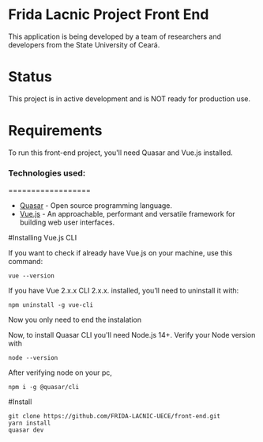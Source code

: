 # Frida Lacnic Project Front End

This application is being developed by a team of researchers and developers from the State University of Ceará.

Status
======

This project is in active development and is NOT ready for production use.

Requirements
=================

To run this front-end project, you'll need Quasar and Vue.js installed.

### Technologies used:
==================

- [Quasar](https://quasar.dev/) - Open source programming language.
- [Vue.js](vuejs.org) - An approachable, performant and versatile framework for building web user interfaces.

#Installing Vue.js CLI

If you want to check if already have Vue.js on your machine, use this command:

    vue --version
    
If you have Vue 2.x.x CLI 2.x.x. installed, you’ll need to uninstall it with:

    npm uninstall -g vue-cli
    
Now you only need to end the instalation

Now, to install Quasar CLI you'll need Node.js 14+. Verify your Node version with

    node --version
    
After verifying node on your pc,

    npm i -g @quasar/cli
    
#Install
    
    git clone https://github.com/FRIDA-LACNIC-UECE/front-end.git
    yarn install
    quasar dev
    
